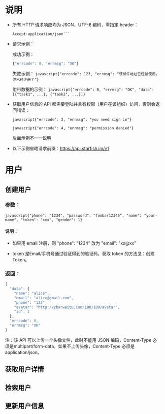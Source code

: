 # 说明

* 所有 HTTP 请求响应均为 JSON，UTF-8 编码，需指定 header：

    ```Content-type:application/json
    Accept:application/json```

* 请求示例：

    成功示例：
    ```javascript
    {"errcode": 0, "errmsg": "OK"}
    ```

    失败示例：
    ```javascript{"errcode": 123, "errmsg": "该邮件地址已经被使用，你已经注册？"}```

    附带数据的示例：
    ```javascript{"errcode": 0, "errmsg": "OK", "data": [{"task1", ...}, {"task2", ...}]}```

* 获取用户信息的 API 都需要登陆并且有权限（用户在该组织）访问，否则会返回错误：

    ```javascript{"errcode": 3, "errmsg": "you need sign in"}```

    ```javascript{"errcode": 4, "errmsg": "permission denied"}```

    后面示例不一一说明

* 以下示例省略请求前缀：https://api.starfish.im/v1

# 用户
## 创建用户

### 参数：

```javascript{"phone": "1234", "password": "foobar12345", "name": "your-name", "token": "xxx", "gender": 1}```

#### 说明：

* 如果用 email 注册，则 "phone": "1234" 改为 "email": "xx@xx"

* token 是Email/手机号通过验证得到的验证码，获取 token 的方法见：创建 Token。

### 返回：

```javascript
{
  "data": {
    "name": "alice",
    "email": "alice@gmail.com",
    "phone": "123",
    "avatar": "http://zhanweitu.com/100/100/avatar",
    "id": 1
  },
  "errcode": 0,
  "errmsg": "OK"
}
```

注：该 API 可以上传一个头像文件，此时不能用 JSON 编码，Content-Type 必须是multipart/form-data，如果不上传头像，Content-Type 必须是 application/json。

## 获取用户详情
## 检索用户
## 更新用户信息
